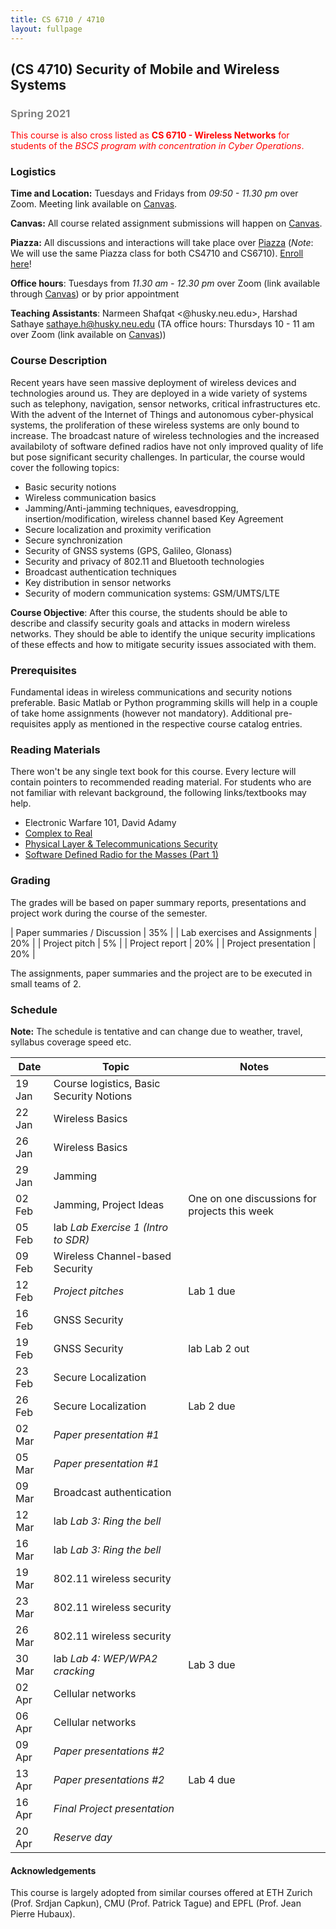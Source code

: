 ```yaml
---
title: CS 6710 / 4710
layout: fullpage
---
```


## (CS 4710) Security of Mobile and Wireless Systems
### <span style="color:grey">Spring 2021</span>

<span style="color:red">This course is also cross listed as **CS 6710 - Wireless Networks** for students of the *BSCS program with concentration in Cyber Operations*. </span>

### Logistics
**Time and Location:** Tuesdays and Fridays from *09:50 - 11.30 pm* over Zoom. Meeting link available on [Canvas](https://northeastern.instructure.com/courses/60144).

**Canvas:** All course related assignment submissions will happen on [Canvas](https://northeastern.instructure.com/courses/60144).

**Piazza:** All discussions and interactions will take place over [Piazza](https://piazza.com/northeastern/spring2021/cs6710/home) (*Note*: We will use the same Piazza class for both CS4710 and CS6710). [Enroll here](https://piazza.com/northeastern/spring2021/cs6710)!

**Office hours**: Tuesdays from *11.30 am - 12.30 pm* over Zoom (link available through [Canvas](https://northeastern.instructure.com/courses/60144)) or by prior appointment

**Teaching Assistants**: Narmeen Shafqat <@husky.neu.edu>, Harshad Sathaye <sathaye.h@husky.neu.edu> (TA office hours: Thursdays 10 - 11 am over Zoom (link available on [Canvas](https://northeastern.instructure.com/courses/60144)))

### Course Description
Recent years have seen massive deployment of wireless devices and technologies around us. They are deployed in a wide variety of systems such as telephony, navigation, sensor networks, critical infrastructures etc. With the advent of the Internet of Things and autonomous cyber-physical systems, the proliferation of these wireless systems are only bound to increase. The broadcast nature of wireless technologies and the increased availabiloty of software defined radios have not only improved quality of life but pose significant security challenges. In particular, the course would cover the following topics:

- Basic security notions
- Wireless communication basics
- Jamming/Anti-jamming techniques, eavesdropping, insertion/modification, wireless channel based Key Agreement
- Secure localization and proximity verification
- Secure synchronization 
- Security of GNSS systems  (GPS, Galileo, Glonass)
- Security and privacy of 802.11 and Bluetooth technologies
- Broadcast authentication techniques
- Key distribution in sensor networks
- Security of modern communication systems: GSM/UMTS/LTE

**Course Objective**: After this course, the students should be able to describe and classify security goals and attacks in modern wireless networks. They should be able to identify the unique security implications of these effects and how to mitigate security issues associated with them.

### Prerequisites

Fundamental ideas in wireless communications and security notions preferable. Basic Matlab or Python programming skills will help in a couple of take home assignments (however not mandatory). Additional pre-requisites apply as mentioned in the respective course catalog entries.

### Reading Materials
There won't be any single text book for this course. Every lecture will contain pointers to recommended reading material. For students who are not familiar with relevant background, the following links/textbooks may help.

* Electronic Warfare 101, David Adamy
* [Complex to Real](complextoreal.com)
* [Physical Layer & Telecommunications Security](https://www.cybok.org/media/downloads/Physical_Layer__Telecommunications_Security_issue_1.0.pdf)
* [Software Defined Radio for the Masses (Part 1)](https://sites.google.com/site/thesdrinstitute/A-Software-Defined-Radio-for-the-Masses)

### Grading

The grades will be based on paper summary reports, presentations and project work during the course of the semester.

| Paper summaries / Discussion            | 35% |
| Lab exercises and Assignments           | 20% |
| Project pitch                           | 5%  |
| Project report                          | 20% |
| Project presentation                    | 20% |

The assignments, paper summaries and the project are to be executed in small teams of 2.

### Schedule

**Note:** The schedule is tentative and can change due to weather, travel, syllabus coverage speed etc.

| Date   | Topic                                                | Notes |
|--------|------------------------------------------------------|-------|
| 19 Jan | Course logistics, Basic Security Notions             |       |
| 22 Jan | Wireless Basics                                      |       |
| 26 Jan | Wireless Basics                                      |       |
| 29 Jan | Jamming                                              |       |
| 02 Feb | Jamming, Project Ideas                               | One on one discussions for projects this week |
| 05 Feb | <span class="label label-primary">lab</span> *Lab Exercise 1 (Intro to SDR)*                       |       |
| 09 Feb | Wireless Channel-based Security                      |       |
| 12 Feb | *Project pitches*                                      | Lab 1 due |
| 16 Feb | GNSS Security                                        |   |
| 19 Feb | GNSS Security                                        | <span class="label label-primary">lab</span> Lab 2 out |
| 23 Feb | Secure Localization                                  |   |
| 26 Feb | Secure Localization                                  | Lab 2 due |
| 02 Mar | *Paper presentation #1*                               |       |
| 05 Mar | *Paper presentation #1*                                |       |
| 09 Mar | Broadcast authentication                             |       |
| 12 Mar | <span class="label label-primary">lab</span> *Lab 3: Ring the bell*                                |       |
| 16 Mar | <span class="label label-primary">lab</span> *Lab 3: Ring the bell*                         |       |
| 19 Mar | 802.11 wireless security                           |       |
| 23 Mar | 802.11 wireless security                             |       |
| 26 Mar | 802.11 wireless security                             |       |
| 30 Mar | <span class="label label-primary">lab</span> *Lab 4: WEP/WPA2 cracking*                                    | Lab 3 due      |
| 02 Apr | Cellular networks                             |       |
| 06 Apr | Cellular networks                                     |       |
| 09 Apr | *Paper presentations #2*                                    |      |
| 13 Apr | *Paper presentations #2*                                    | Lab 4 due      |
| 16 Apr | *Final Project presentation*                               |       |
| 20 Apr | *Reserve day*                               |       |

#### Acknowledgements
This course is largely adopted from similar courses offered at ETH Zurich (Prof. Srdjan Capkun), CMU (Prof. Patrick Tague) and EPFL (Prof. Jean Pierre Hubaux).